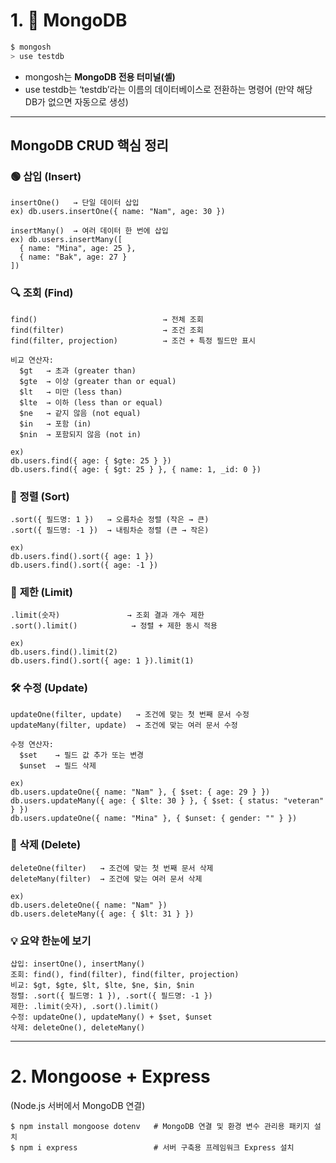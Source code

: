 # 1. 🍃 MongoDB
```bash
$ mongosh
> use testdb
```
- mongosh는 **MongoDB 전용 터미널(셸)**
- use testdb는 ‘testdb’라는 이름의 데이터베이스로 전환하는 명령어 (만약 해당 DB가 없으면 자동으로 생성)

---

## MongoDB CRUD 핵심 정리
### 🟢 **삽입 (Insert)**  
```
insertOne()   → 단일 데이터 삽입
ex) db.users.insertOne({ name: "Nam", age: 30 })

insertMany()  → 여러 데이터 한 번에 삽입
ex) db.users.insertMany([
  { name: "Mina", age: 25 },
  { name: "Bak", age: 27 }
])
```

### 🔍 **조회 (Find)**
```
find()                            → 전체 조회
find(filter)                      → 조건 조회
find(filter, projection)          → 조건 + 특정 필드만 표시

비교 연산자:
  $gt   → 초과 (greater than)
  $gte  → 이상 (greater than or equal)
  $lt   → 미만 (less than)
  $lte  → 이하 (less than or equal)
  $ne   → 같지 않음 (not equal)
  $in   → 포함 (in)
  $nin  → 포함되지 않음 (not in)

ex)
db.users.find({ age: { $gte: 25 } })
db.users.find({ age: { $gt: 25 } }, { name: 1, _id: 0 })
```

### 🔢 **정렬 (Sort)**
```
.sort({ 필드명: 1 })   → 오름차순 정렬 (작은 → 큰)
.sort({ 필드명: -1 })  → 내림차순 정렬 (큰 → 작은)

ex)
db.users.find().sort({ age: 1 })
db.users.find().sort({ age: -1 })
```

### 🎯 **제한 (Limit)**
```
.limit(숫자)               → 조회 결과 개수 제한
.sort().limit()            → 정렬 + 제한 동시 적용

ex)
db.users.find().limit(2)
db.users.find().sort({ age: 1 }).limit(1)
```

### 🛠️ **수정 (Update)**
```
updateOne(filter, update)   → 조건에 맞는 첫 번째 문서 수정
updateMany(filter, update)  → 조건에 맞는 여러 문서 수정

수정 연산자:
  $set    → 필드 값 추가 또는 변경
  $unset  → 필드 삭제

ex)
db.users.updateOne({ name: "Nam" }, { $set: { age: 29 } })
db.users.updateMany({ age: { $lte: 30 } }, { $set: { status: "veteran" } })
db.users.updateOne({ name: "Mina" }, { $unset: { gender: "" } })
```

### 🔴 **삭제 (Delete)**
```
deleteOne(filter)   → 조건에 맞는 첫 번째 문서 삭제
deleteMany(filter)  → 조건에 맞는 여러 문서 삭제

ex)
db.users.deleteOne({ name: "Nam" })
db.users.deleteMany({ age: { $lt: 31 } })
```

### 💡 **요약 한눈에 보기**
```
삽입: insertOne(), insertMany()
조회: find(), find(filter), find(filter, projection)
비교: $gt, $gte, $lt, $lte, $ne, $in, $nin
정렬: .sort({ 필드명: 1 }), .sort({ 필드명: -1 })
제한: .limit(숫자), .sort().limit()
수정: updateOne(), updateMany() + $set, $unset
삭제: deleteOne(), deleteMany()
```

---

# 2. Mongoose + Express
(Node.js 서버에서 MongoDB 연결)
```
$ npm install mongoose dotenv   # MongoDB 연결 및 환경 변수 관리용 패키지 설치
$ npm i express                 # 서버 구축용 프레임워크 Express 설치
```

